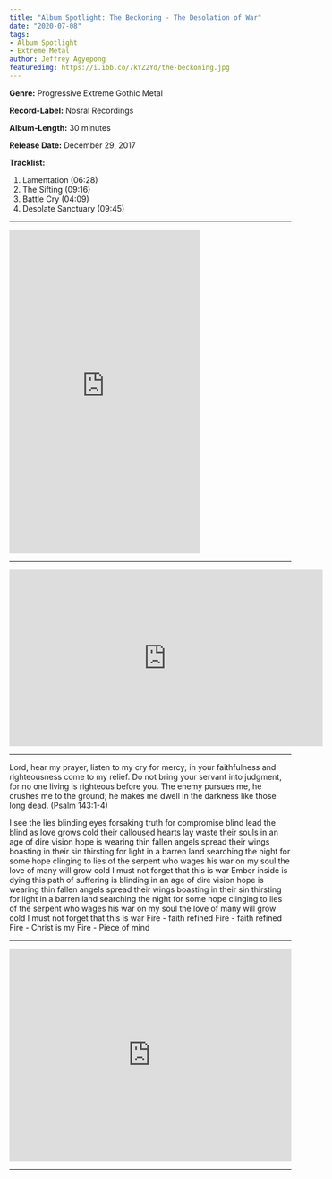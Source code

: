 ```yaml
---
title: "Album Spotlight: The Beckoning - The Desolation of War"
date: "2020-07-08"
tags:
- Album Spotlight
- Extreme Metal
author: Jeffrey Agyepong
featuredimg: https://i.ibb.co/7kYZ2Yd/the-beckoning.jpg
---
```


**Genre:** Progressive Extreme Gothic Metal

**Record-Label:** Nosral Recordings

**Album-Length:** 30 minutes

**Release Date:** December 29, 2017

**Tracklist:**

1. Lamentation (06:28)
2. The Sifting (09:16)
3. Battle Cry (04:09)
4. Desolate Sanctuary (09:45)

<hr>

<iframe style="border: 0; width: 340px; height: 578px;" src="https://bandcamp.com/EmbeddedPlayer/album=186801877/size=large/bgcol=333333/linkcol=0f91ff/transparent=true/" seamless><a href="https://thebeckoning.bandcamp.com/album/the-desolation-of-war">The Desolation Of War by The Beckoning</a></iframe>

<hr>

<div class="video-container"><iframe src="https://www.youtube.com/embed/ldTPdBbWbKo" width="560" height="315" frameborder="0"></iframe></div>

* * *

Lord, hear my prayer, listen to my cry for mercy; in your faithfulness and righteousness come to my relief. Do not bring your servant into judgment, for no one living is righteous before you. The enemy pursues me, he crushes me to the ground; he makes me dwell in the darkness like those long dead. (Psalm 143:1-4)

I see the lies blinding eyes forsaking truth for compromise blind lead the blind as love grows cold their calloused hearts lay waste their souls in an age of dire vision hope is wearing thin fallen angels spread their wings boasting in their sin thirsting for light in a barren land searching the night for some hope clinging to lies of the serpent who wages his war on my soul the love of many will grow cold I must not forget that this is war Ember inside is dying this path of suffering is blinding in an age of dire vision hope is wearing thin fallen angels spread their wings boasting in their sin thirsting for light in a barren land searching the night for some hope clinging to lies of the serpent who wages his war on my soul the love of many will grow cold I must not forget that this is war Fire - faith refined Fire - faith refined Fire - Christ is my Fire - Piece of mind

* * *


<iframe src="https://open.spotify.com/embed/album/0gr8LmiU1D0MNwQiPg33Q7" style="border: 0; width: 100%; height: 380px;" allowfullscreen allow="encrypted-media"></iframe>

<hr>

